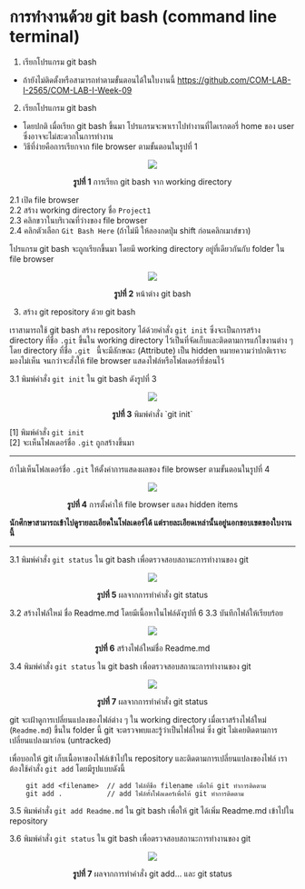 # การทำงานด้วย git bash (command line terminal) #

1. เรียกโปรแกรม git bash
-  ถ้ายังไม่ติดตั้งหรือสามารถทำตามขั้นตอนได้ในใบงานนี้ <https://github.com/COM-LAB-I-2565/COM-LAB-I-Week-09>

2. เรียกโปรแกรม git bash
- โดยปกติ เมื่อเรียก git bash ขึ้นมา โปรแกรมจะพาเราไปทำงานที่ไดเรกตอรี่ home ของ user ซึ่งอาจจะไม่สะดวกในการทำงาน
- วิธีที่ง่ายคือการเรียกจาก file browser ตามขั้นตอนในรูปที่ 1

<p align="center">
<img  src="Pictures/pic-05.png" />
</p>

<p align ="Center"> <b>รูปที่ 1</b> การเรียก git bash จาก working directory</p>

2.1 เปิด file browser  
2.2 สร้าง working directory ชื่อ `Project1`  
2.3 คลิกขวาในบริเวณที่ว่างของ file browser  
2.4 คลิกตัวเลือก `Git Bash Here` (ถ้าไม่มี ให้ลองกดปุ่ม shift ก่อนคลิกเมาส์ขวา)  

โปรแกรม git bash จะถูกเรียกขึ้นมา โดยมี working directory อยู่ที่เดียวกันกับ folder ใน file browser


<p align="center">
<img  src="Pictures/pic-06.png" />
</p>

<p align ="Center"> <b>รูปที่ 2</b> หน้าต่าง git bash </p>

3. สร้าง git repository ด้วย git bash

เราสามารถใช้ git bash สร้าง repository ได้ด้วยคำสั่ง `git init` ซึ่งจะเป็นการสร้าง directory ที่ชื่อ `.git` ขึ้นใน working directory ไว้เป็นที่จัดเก็บและติดตามการแก้ไขงานต่าง ๆ โดย directory ที่ชื่อ  `.git ` นี้จะมีลักษณะ (Attribute) เป็น hidden หมายความว่าปกติเราจะมองไม่เห็น จนกว่าจะสั่งให้ file browser แสดงไฟล์หรือโฟลเดอร์ที่ซ่อนไว้

3.1 พิมพ์คำสั่ง `git init` ใน git bash ดังรูปที่ 3

<p align="center">
<img  src="Pictures/pic-07.png" />
</p>

<p align ="Center"> <b>รูปที่ 3</b> พิมพ์คำสั่ง `git init` </p>

[1] พิมพ์คำสั่ง `git init`  
[2] จะเห็นโฟลเดอร์ชื่อ `.git` ถูกสร้างขึ้นมา  

--- 

ถ้าไม่เห็นโฟลเดอร์ชื่อ `.git` ให้ตั้งค่าการแสดงผลของ file browser ตามขั้นตอนในรูปที่ 4

<p align="center">
<img  src="Pictures/pic-08.png" />
</p>

<p align ="Center"> <b>รูปที่ 4</b> การตั้งค่าให้ file browser แสดง hidden items</p>

**นักศึกษาสามารถเข้าไปดูรายละเอียดในโฟลเดอร์ได้ แต่รายละเอียดเหล่านั้นอยู่นอกขอบเขตของใบงานนี้**

--- 

3.1 พิมพ์คำสั่ง `git status` ใน git bash เพื่อตรวจสอบสถานะการทำงานของ git


<p align="center">
<img  src="Pictures/pic-09.png" />
</p>

<p align ="Center"> <b>รูปที่ 5</b> ผลจากการทำคำสั่ง git status </p>


3.2 สร้างไฟล์ใหม่ ชื่อ Readme.md โดยมีเนื้อหาในไฟล์ดังรูปที่ 6
3.3 บันทึกไฟล์ให้เรียบร้อย

<p align="center">
<img  src="Pictures/pic-10.png" />
</p>

<p align ="Center"> <b>รูปที่ 6</b> สร้างไฟล์ใหม่ชื่อ Readme.md </p>


3.4 พิมพ์คำสั่ง `git status` ใน git bash เพื่อตรวจสอบสถานะการทำงานของ git

<p align="center">
<img  src="Pictures/pic-11.png" />
</p>

<p align ="Center"> <b>รูปที่ 7</b> ผลจากการทำคำสั่ง git status </p>

git จะเฝ้าดูการเปลี่ยนแปลงของไฟล์ต่าง ๆ ใน working directory
เมื่อเราสร้างไฟล์ใหม่ (`Readme.md`) ขึ้นใน folder นี้
git จะตรวจพบและรู้ว่าเป็นไฟล์ใหม่ ซึ่ง git ไม่เคยติดตามการเปลี่ยนแปลงมาก่อน (untracked)

เพื่อบอกให้ git เก็บเนื้อหาของไฟล์เข้าไปใน repository
และติดตามการเปลี่ยนแปลงของไฟล์ เราต้องใช้คำสั่ง `git add` โดยมีรูปแบบดังนี้

``` git
    git add <filename>  // add ไฟล์ที่ชื่อ filename เพื่อให้ git ทำการติดตาม 
    git add .           // add ไฟล์ทั้งโฟลเดอร์เพื่อให้ git ทำการติดตาม 
```

3.5 พิมพ์คำสั่ง `git add Readme.md` ใน git bash เพื่อให้ git ได้เพิ่ม Readme.md เข้าไปใน repository


3.6 พิมพ์คำสั่ง `git status` ใน git bash เพื่อตรวจสอบสถานะการทำงานของ git

<p align="center">
<img  src="Pictures/pic-12.png" />
</p>

<p align ="Center"> <b>รูปที่ 7</b> ผลจากการทำคำสั่ง git add... และ git status</p>
